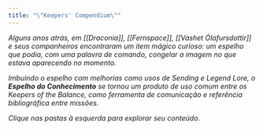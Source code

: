```yaml
---
title: "\"Keepers' Compendium\""
---
```

_Alguns anos atrás, em [[Draconia]], [[Fernspace]], [[Vashet Ólafursdottir]] e seus companheiros encontraram um item mágico curioso: um espelho que podia, com uma palavra de comando, congelar a imagem no que estava aparecendo no momento._

_Imbuindo o espelho com melhorias como usos de Sending e Legend Lore, o **Espelho do Conhecimento** se tornou um produto de uso comum entre os Keepers of the Balance, como ferramenta de comunicação e referência bibliográfica entre missões._

_Clique nas pastas à esquerda para explorar seu conteúdo._